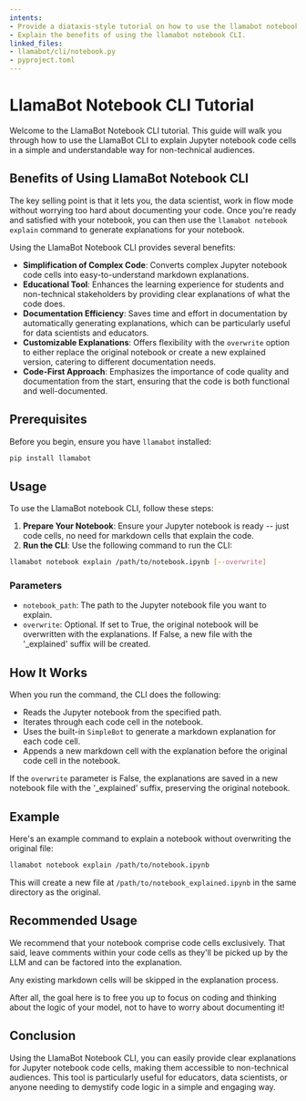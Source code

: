 ```yaml
---
intents:
- Provide a diataxis-style tutorial on how to use the llamabot notebook CLI.
- Explain the benefits of using the llamabot notebook CLI.
linked_files:
- llamabot/cli/notebook.py
- pyproject.toml
---
```


# LlamaBot Notebook CLI Tutorial

Welcome to the LlamaBot Notebook CLI tutorial. This guide will walk you through how to use the LlamaBot CLI to explain Jupyter notebook code cells in a simple and understandable way for non-technical audiences.

## Benefits of Using LlamaBot Notebook CLI

The key selling point is that it lets you, the data scientist, work in flow mode without worrying too hard about documenting your code.
Once you're ready and satisfied with your notebook, you can then use the `llamabot notebook explain` command to generate explanations for your notebook.

Using the LlamaBot Notebook CLI provides several benefits:

- **Simplification of Complex Code**: Converts complex Jupyter notebook code cells into easy-to-understand markdown explanations.
- **Educational Tool**: Enhances the learning experience for students and non-technical stakeholders by providing clear explanations of what the code does.
- **Documentation Efficiency**: Saves time and effort in documentation by automatically generating explanations, which can be particularly useful for data scientists and educators.
- **Customizable Explanations**: Offers flexibility with the `overwrite` option to either replace the original notebook or create a new explained version, catering to different documentation needs.
- **Code-First Approach**: Emphasizes the importance of code quality and documentation from the start, ensuring that the code is both functional and well-documented.

## Prerequisites

Before you begin, ensure you have `llamabot` installed:

```bash
pip install llamabot
```

## Usage

To use the LlamaBot notebook CLI, follow these steps:

1. **Prepare Your Notebook**: Ensure your Jupyter notebook is ready -- just code cells, no need for markdown cells that explain the code.
2. **Run the CLI**: Use the following command to run the CLI:

```bash
llamabot notebook explain /path/to/notebook.ipynb [--overwrite]
```

### Parameters

- `notebook_path`: The path to the Jupyter notebook file you want to explain.
- `overwrite`: Optional. If set to True, the original notebook will be overwritten with the explanations. If False, a new file with the '_explained' suffix will be created.

## How It Works

When you run the command, the CLI does the following:

- Reads the Jupyter notebook from the specified path.
- Iterates through each code cell in the notebook.
- Uses the built-in `SimpleBot` to generate a markdown explanation for each code cell.
- Appends a new markdown cell with the explanation before the original code cell in the notebook.

If the `overwrite` parameter is False, the explanations are saved in a new notebook file with the '_explained' suffix, preserving the original notebook.

## Example

Here's an example command to explain a notebook without overwriting the original file:

```bash
llamabot notebook explain /path/to/notebook.ipynb
```

This will create a new file at `/path/to/notebook_explained.ipynb` in the same directory as the original.

## Recommended Usage

We recommend that your notebook comprise code cells exclusively.
That said, leave comments within your code cells
as they'll be picked up by the LLM
and can be factored into the explanation.

Any existing markdown cells will be skipped in the explanation process.

After all, the goal here is to free you up
to focus on coding and thinking about the logic of your model,
not to have to worry about documenting it!

## Conclusion

Using the LlamaBot Notebook CLI,
you can easily provide clear explanations for Jupyter notebook code cells,
making them accessible to non-technical audiences.
This tool is particularly useful for educators, data scientists,
or anyone needing to demystify code logic in a simple and engaging way.
